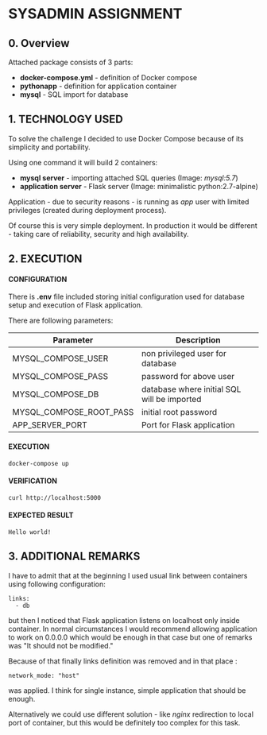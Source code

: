 # SYSADMIN ASSIGNMENT

## 0. Overview

Attached package consists of 3 parts:
- **docker-compose.yml** - definition of Docker compose
- **pythonapp** - definition for application container
- **mysql** - SQL import for database

## 1. TECHNOLOGY USED

To solve the challenge I decided to use Docker Compose because of its simplicity and portability.

Using one command it will build 2 containers:
- **mysql server** - importing attached SQL queries (Image: *mysql:5.7*)
- **application server** - Flask server (Image: minimalistic python:2.7-alpine)

Application - due to security reasons - is running as *app* user with limited privileges (created during deployment process).

Of course this is very simple deployment. In production it would be different - taking care of reliability, security and high availability.

## 2. EXECUTION

#### CONFIGURATION

There is **.env** file included storing initial configuration used for database setup and execution of Flask application.

There are following parameters:

Parameter | Description
----|----
MYSQL_COMPOSE_USER|non privileged user for database
MYSQL_COMPOSE_PASS|password for above user
MYSQL_COMPOSE_DB|database where initial SQL will be imported
MYSQL_COMPOSE_ROOT_PASS|initial root password
APP_SERVER_PORT|Port for Flask application

#### EXECUTION

```
docker-compose up
```

#### VERIFICATION

```
curl http://localhost:5000
```

#### EXPECTED RESULT

```
Hello world!
```

## 3. ADDITIONAL REMARKS

I have to admit that at the beginning I used usual link between containers using following configuration:

```
links:
  - db
```

but then I noticed that Flask application listens on localhost only inside container.
In normal circumstances I would recommend allowing application to work on 0.0.0.0 which would be enough in that case but one of remarks was "It should not be modified."

Because of that finally links definition was removed and in that place :
```
network_mode: "host"
```
was applied. I think for single instance, simple application that should be enough.

Alternatively we could use different solution - like *nginx* redirection to local port of container, but this would be definitely too complex for this task.
